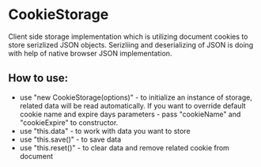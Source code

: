 CookieStorage
=============

Client side storage implementation which is utilizing document cookies to store serizlized JSON objects. Serizliing and deserializing of JSON is doing with help of native browser JSON implementation.

<h2>How to use:</h2>
<ul>
 <li>use "new CookieStorage(options)" - to initialize an instance of storage, related data will be read automatically. If you want to override default cookie name and expire days parameters - pass "cookieName" and "cookieExpire" to constructor.</li>
 <li>use "this.data" - to work with data you want to store</li>
 <li>use "this.save()" - to save data</li>
 <li>use "this.reset()" - to clear data and remove related cookie from document</li>
</ul>
